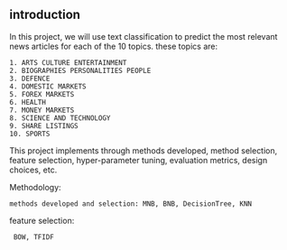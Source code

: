 ## introduction

In this project, we will use text classification to predict the most relevant news articles for each of the 10 topics. 
these topics are:

    1. ARTS CULTURE ENTERTAINMENT
    2. BIOGRAPHIES PERSONALITIES PEOPLE
    3. DEFENCE
    4. DOMESTIC MARKETS
    5. FOREX MARKETS
    6. HEALTH
    7. MONEY MARKETS
    8. SCIENCE AND TECHNOLOGY
    9. SHARE LISTINGS
    10. SPORTS

This project implements through methods developed, method selection, feature selection, hyper-parameter tuning, evaluation metrics, design choices, etc. 


Methodology:

    methods developed and selection: MNB, BNB, DecisionTree, KNN


feature selection:
     
     BOW, TFIDF
   
   

     
